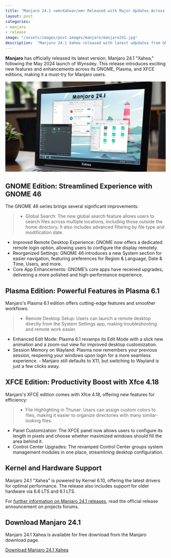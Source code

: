 ```yaml
---
title: "Manjaro 24.1 <em>Xahea</em> Released with Major Updates Across GNOME, Plasma, and XFCE Editions"
layout: post
categories:
- manjaro
- release
image: "/assets/images/post-images/manjaro/manjaro241.jpg"
description:  "Manjaro 24.1 Xahea released with latest udpdates from GNOME 4.16, Plasma 6 and Xfce 4.18. Learn more about this release"
---
```


**Manjaro** has officially released its latest version, Manjaro 24.1 "Xahea," following the May 2024 launch of Wynsdey. This release introduces exciting new features and enhancements across its GNOME, Plasma, and XFCE editions, making it a must-try for Manjaro users.

![Manjaro 24.1 featured image](/assets/images/post-images/manjaro/manjaro241.jpg)

## GNOME Edition: Streamlined Experience with GNOME 46

The GNOME 46 series brings several significant improvements:

> - Global Search: The new global search feature allows users to search files across multiple locations, including those outside the home directory. It also includes advanced filtering by file type and modification date.
- Improved Remote Desktop Experience: GNOME now offers a dedicated remote login option, allowing users to configure the display remotely.
- Reorganized Settings: GNOME 46 introduces a new System section for easier navigation, featuring preferences for Region & Language, Date & Time, Users, and more.
- Core App Enhancements: GNOME’s core apps have received upgrades, delivering a more polished and high-performance experience.

## Plasma Edition: Powerful Features in Plasma 6.1

Manjaro's Plasma 6.1 edition offers cutting-edge features and smoother workflows:

> - Remote Desktop Setup: Users can launch a remote desktop directly from the System Settings app, making troubleshooting and remote work easier.
- Enhanced Edit Mode: Plasma 6.1 revamps its Edit Mode with a slick new animation and a zoom-out view for improved desktop customization.
- Session Memory on Wayland: Plasma now remembers your previous session, reopening your windows upon login for a more seamless experience. - Manjaro still defaults to X11, but switching to Wayland is just a few clicks away.

## XFCE Edition: Productivity Boost with Xfce 4.18

Manjaro's XFCE edition comes with Xfce 4.18, offering new features for efficiency:

> - File Highlighting in Thunar: Users can assign custom colors to files, making it easier to organize directories with many similar-looking files.
- Panel Customization: The XFCE panel now allows users to configure its length in pixels and choose whether maximized windows should fill the area behind it.
- Control Center Upgrades: The revamped Control Center groups system management modules in one place, streamlining desktop configuration.

## Kernel and Hardware Support

Manjaro 24.1 "Xahea" is powered by Kernel 6.10, offering the latest drivers for optimal performance. The release also includes support for older hardware via 6.6 LTS and 6.1 LTS.

For [further information on Manjaro 24.1 releases](https://forum.manjaro.org/t/manjaro-24-1-xahea-released/168699), read the official release announcement on projects forums.

## Download Manjaro 24.1

Manjaro 24.1 Xahea is available for free download from the Manjaro download page.

<a href="https://manjaro.org/products" class="download">Download Manjaro 24.1 Xahea</a>